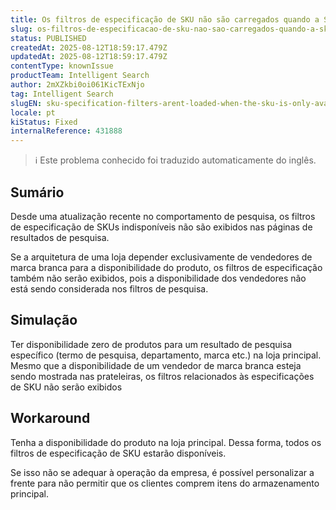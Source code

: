 ```yaml
---
title: Os filtros de especificação de SKU não são carregados quando a SKU está disponível apenas em um vendedor Whitelabel
slug: os-filtros-de-especificacao-de-sku-nao-sao-carregados-quando-a-sku-esta-disponivel-apenas-em-um-vendedor-whitelabel
status: PUBLISHED
createdAt: 2025-08-12T18:59:17.479Z
updatedAt: 2025-08-12T18:59:17.479Z
contentType: knownIssue
productTeam: Intelligent Search
author: 2mXZkbi0oi061KicTExNjo
tag: Intelligent Search
slugEN: sku-specification-filters-arent-loaded-when-the-sku-is-only-available-in-a-whitelabel-seller
locale: pt
kiStatus: Fixed
internalReference: 431888
---
```


>ℹ️ Este problema conhecido foi traduzido automaticamente do inglês.

## Sumário


Desde uma atualização recente no comportamento de pesquisa, os filtros de especificação de SKUs indisponíveis não são exibidos nas páginas de resultados de pesquisa.

Se a arquitetura de uma loja depender exclusivamente de vendedores de marca branca para a disponibilidade do produto, os filtros de especificação também não serão exibidos, pois a disponibilidade dos vendedores não está sendo considerada nos filtros de pesquisa.
## Simulação


Ter disponibilidade zero de produtos para um resultado de pesquisa específico (termo de pesquisa, departamento, marca etc.) na loja principal. Mesmo que a disponibilidade de um vendedor de marca branca esteja sendo mostrada nas prateleiras, os filtros relacionados às especificações de SKU não serão exibidos
## Workaround


Tenha a disponibilidade do produto na loja principal. Dessa forma, todos os filtros de especificação de SKU estarão disponíveis.

Se isso não se adequar à operação da empresa, é possível personalizar a frente para não permitir que os clientes comprem itens do armazenamento principal.



